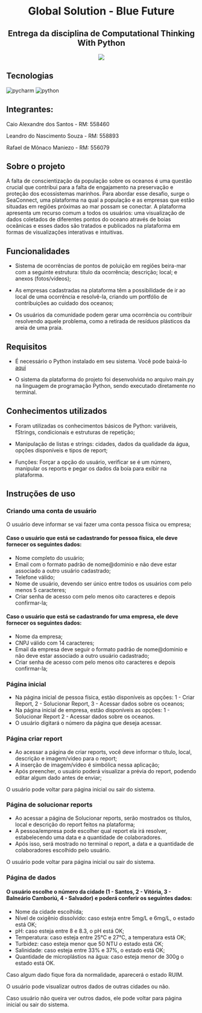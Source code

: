 <h1 align="center"> Global Solution - Blue Future</h1>
<h2 align="center">Entrega da disciplina de Computational Thinking With Python</h2>
<div align="center">
 <img src="https://github.com/Leandrns/gs-python/assets/162998083/d4653a2f-2e59-4b7d-bb59-ce9548b6d2d4">
</div>


## Tecnologias
![pycharm](https://img.shields.io/badge/PyCharm-000000.svg?&style=for-the-badge&logo=PyCharm&logoColor=white) ![python](https://img.shields.io/badge/Python-3776AB?style=for-the-badge&logo=python&logoColor=white)

## Integrantes:
<p>Caio Alexandre dos Santos - RM: 558460</p>
<p>Leandro do Nascimento Souza - RM: 558893</p>
<p>Rafael de Mônaco Maniezo - RM: 556079</p>

## Sobre o projeto
<p>A falta de conscientização da população sobre os oceanos é uma questão crucial que contribui para a falta de engajamento na preservação e proteção dos ecossistemas marinhos. Para abordar esse desafio, surge o SeaConnect, uma plataforma na qual a população e as empresas que estão situadas em regiões próximas ao mar possam se conectar. A plataforma apresenta um recurso comum a todos os usuários: uma visualização de dados coletados de diferentes pontos do oceano através de boias oceânicas e esses dados são tratados e publicados na plataforma em formas de visualizações interativas e intuitivas.</p>

## Funcionalidades
- Sistema de ocorrências de pontos de poluição em regiões beira-mar com a seguinte estrutura: título da ocorrência; descrição; local; e anexos (fotos/vídeos); 

- As empresas cadastradas na plataforma têm a possibilidade de ir ao local de uma ocorrência e resolvê-la, criando um portfólio de contribuições ao cuidado dos oceanos;

- Os usuários da comunidade podem gerar uma ocorrência ou contribuir resolvendo aquele problema, como a retirada de resíduos plásticos da areia de uma praia.
 

## Requisitos
- É necessário o Python instalado em seu sistema. Você pode baixá-lo [aqui](https://www.python.org/downloads/)

- O sistema da plataforma do projeto foi desenvolvida no arquivo main.py na linguagem de programação Python, sendo executado diretamente no terminal.

## Conhecimentos utilizados

- Foram utilizadas os conhecimentos básicos de Python: variáveis, fStrings, condicionais e estruturas de repetição;

- Manipulação de listas e strings: cidades, dados da qualidade da água, opções disponíveis e tipos de report;

- Funções: Forçar a opção do usuário, verificar se é um número, manipular os reports e pegar os dados da boía para exibir na plataforma.  

## Instruções de uso
### Criando uma conta de usuário
<p>O usuário deve informar se vai fazer uma conta pessoa física ou empresa;</p>

#### Caso o usuário que está se cadastrando for pessoa física, ele deve fornecer os seguintes dados:

- Nome completo do usuário; 
- Email com o formato padrão de nome@dominio e não deve estar associado a outro usuário cadastrado; 
- Telefone válido;
- Nome de usuário, devendo ser único entre todos os usuários com pelo menos 5 caracteres; 
- Criar senha de acesso com pelo menos oito caracteres e depois confirmar-la;

<h4> Caso o usuário que está se cadastrando for uma empresa, ele deve fornecer os seguintes dados:</h4>

- Nome da empresa;
- CNPJ válido com 14 caracteres;
- Email da empresa deve seguir o formato padrão de nome@dominio e não deve estar associado a outro usuário cadastrado;
- Criar senha de acesso com pelo menos oito caracteres e depois confirmar-la;

### Página inicial 
- Na página inicial de pessoa física, estão disponíveis as opções: 1 - Criar Report, 2 - Solucionar Report, 3 - Acessar dados sobre os oceanos;
- Na página inicial de empresa, estão disponíveis as opções: 1 - Solucionar Report 2 - Acessar dados sobre os oceanos.
- O usuário digitará o número da página que deseja acessar.

### Página criar report
- Ao acessar a página de criar reports, você deve informar o título, local, descrição e imagem/vídeo para o report;
- A inserção de imagem/vídeo é simbólica nessa aplicação;
- Após preencher, o usuário poderá visualizar a prévia do report, podendo editar algum dado antes de enviar;
<p> O usuário pode voltar para página inicial ou sair do sistema.</p>

### Página de solucionar reports
- Ao acessar a página de Solucionar reports, serão mostrados os títulos, local e descrição do report feitos na plataforma;
- A pessoa/empresa pode escolher qual report ela irá resolver, estabelecendo uma data e a quantidade de colaboradores.
- Após isso, será mostrado no terminal o report, a data e a quantidade de colaboradores escolhido pelo usuário.
<p> O usuário pode voltar para página inicial ou sair do sistema.</p>

### Página de dados
<h4> O usuário escolhe o número da cidade (1 - Santos, 2 - Vitória, 3 - Balneário Camboriú, 4 - Salvador) e poderá conferir os seguintes dados:</h4>

- Nome da cidade escolhida;
- Nível de oxigênio dissolvido: caso esteja entre 5mg/L e 6mg/L, o estado está OK;
- pH:  caso esteja entre  8 e 8.3, o pH está OK;
- Temperatura:  caso esteja entre 25°C e 27°C, a temperatura está OK;
- Turbidez: caso esteja menor que 50 NTU o estado está OK;
- Salinidade: caso esteja entre 33% e 37%, o estado está OK;
- Quantidade de microplástios na água:  caso esteja menor de 300g o estado está OK.
<p>Caso algum dado fique fora da normalidade, aparecerá o estado RUIM.</p>
<p> O usuário pode visualizar outros dados de outras cidades ou não.</p>
<p> Caso usuário não queira ver outros dados, ele pode voltar para página inicial ou sair do sistema.</p>
